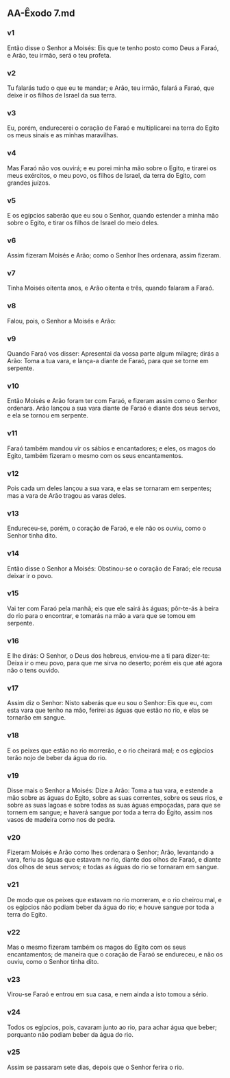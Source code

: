 ## AA-Êxodo 7.md
### v1
 Então disse o Senhor a Moisés: Eis que te tenho posto como Deus a Faraó, e Arão, teu irmão, será o teu profeta.
### v2
 Tu falarás tudo o que eu te mandar; e Arão, teu irmão, falará a Faraó, que deixe ir os filhos de Israel da sua terra.
### v3
 Eu, porém, endurecerei o coração de Faraó e multiplicarei na terra do Egito os meus sinais e as minhas maravilhas.
### v4
 Mas Faraó não vos ouvirá; e eu porei minha mão sobre o Egito, e tirarei os meus exércitos, o meu povo, os filhos de Israel, da terra do Egito, com grandes juízos.
### v5
 E os egípcios saberão que eu sou o Senhor, quando estender a minha mão sobre o Egito, e tirar os filhos de Israel do meio deles.
### v6
 Assim fizeram Moisés e Arão; como o Senhor lhes ordenara, assim fizeram.
### v7
 Tinha Moisés oitenta anos, e Arão oitenta e três, quando falaram a Faraó.
### v8
 Falou, pois, o Senhor a Moisés e Arão:
### v9
 Quando Faraó vos disser: Apresentai da vossa parte algum milagre; dirás a Arão: Toma a tua vara, e lança-a diante de Faraó, para que se torne em serpente.
### v10
 Então Moisés e Arão foram ter com Faraó, e fizeram assim como o Senhor ordenara. Arão lançou a sua vara diante de Faraó e diante dos seus servos, e ela se tornou em serpente.
### v11
 Faraó também mandou vir os sábios e encantadores; e eles, os magos do Egito, também fizeram o mesmo com os seus encantamentos.
### v12
 Pois cada um deles lançou a sua vara, e elas se tornaram em serpentes; mas a vara de Arão tragou as varas deles.
### v13
 Endureceu-se, porém, o coração de Faraó, e ele não os ouviu, como o Senhor tinha dito.
### v14
 Então disse o Senhor a Moisés: Obstinou-se o coração de Faraó; ele recusa deixar ir o povo.
### v15
 Vai ter com Faraó pela manhã; eis que ele sairá às águas; pôr-te-ás à beira do rio para o encontrar, e tomarás na mão a vara que se tomou em serpente.
### v16
 E lhe dirás: O Senhor, o Deus dos hebreus, enviou-me a ti para dizer-te: Deixa ir o meu povo, para que me sirva no deserto; porém eis que até agora não o tens ouvido.
### v17
 Assim diz o Senhor: Nisto saberás que eu sou o Senhor: Eis que eu, com esta vara que tenho na mão, ferirei as águas que estão no rio, e elas se tornarão em sangue.
### v18
 E os peixes que estão no rio morrerão, e o rio cheirará mal; e os egípcios terão nojo de beber da água do rio.
### v19
 Disse mais o Senhor a Moisés: Dize a Arão: Toma a tua vara, e estende a mão sobre as águas do Egito, sobre as suas correntes, sobre os seus rios, e sobre as suas lagoas e sobre todas as suas águas empoçadas, para que se tornem em sangue; e haverá sangue por toda a terra do Egito, assim nos vasos de madeira como nos de pedra.
### v20
 Fizeram Moisés e Arão como lhes ordenara o Senhor; Arão, levantando a vara, feriu as águas que estavam no rio, diante dos olhos de Faraó, e diante dos olhos de seus servos; e todas as águas do rio se tornaram em sangue.
### v21
 De modo que os peixes que estavam no rio morreram, e o rio cheirou mal, e os egípcios não podiam beber da água do rio; e houve sangue por toda a terra do Egito.
### v22
 Mas o mesmo fizeram também os magos do Egito com os seus encantamentos; de maneira que o coração de Faraó se endureceu, e não os ouviu, como o Senhor tinha dito.
### v23
 Virou-se Faraó e entrou em sua casa, e nem ainda a isto tomou a sério.
### v24
 Todos os egípcios, pois, cavaram junto ao rio, para achar água que beber; porquanto não podiam beber da água do rio.
### v25
 Assim se passaram sete dias, depois que o Senhor ferira o rio.
